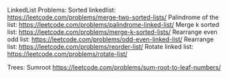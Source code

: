 LinkedList Problems:
Sorted linkedlist:  https://leetcode.com/problems/merge-two-sorted-lists/
Palindrome of the list: https://leetcode.com/problems/palindrome-linked-list/
Merge k sorted list:  https://leetcode.com/problems/merge-k-sorted-lists/
Rearrange even odd list:  https://leetcode.com/problems/odd-even-linked-list/
Rearrange list:  https://leetcode.com/problems/reorder-list/
Rotate linked list: https://leetcode.com/problems/rotate-list/

Trees:
Sumroot  https://leetcode.com/problems/sum-root-to-leaf-numbers/
